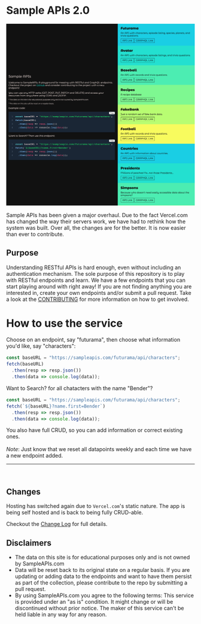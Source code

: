 # Sample APIs 2.0

![Screenshot](/src/public/assets/images/screenshot-sampleAPI.png)

Sample APIs has been given a major overhaul. Due to the fact Vercel.com has changed the way their servers work, we have had to rethink how the system was built. Over all, the changes are for the better. It is now easier than ever to contribute.

## Purpose

Understanding RESTful APIs is hard enough, even without including an authentication mechanism. The sole purpose of this repository is to play with RESTful endpoints and learn. We have a few endpoints that you can start playing around with right away! If you are not finding anything you are interested in, create your own endpoints and/or submit a pull request. Take a look at the [CONTRIBUTING](https://github.com/jermbo/SampleAPIs/blob/master/CONTRIBUTING.md) for more information on how to get involved.

# How to use the service

Choose on an endpoint, say "futurama", then choose what information you'd like, say "characters":
```Javascript
const baseURL = "https://sampleapis.com/futurama/api/characters";
fetch(baseURL)
  .then(resp => resp.json())
  .then(data => console.log(data));
```

Want to Search? for all chatacters with the name "Bender"?
```Javascript
const baseURL = "https://sampleapis.com/futurama/api/characters";
fetch(`${baseURL}?name.first=Bender`)
  .then(resp => resp.json())
  .then(data => console.log(data));
```
You also have full CRUD, so you can add information or correct existing ones.<BR><BR>
*Note*: Just know that we reset all datapoints weekly and each time we have a new endpoint added.
<hr>
<BR>

## Changes

Hosting has switched again due to `Vercel.com`'s static nature. The app is being self hosted and is back to being fully CRUD-able. 

Checkout the [Change Log](https://github.com/jermbo/SampleAPIs/blob/master/Change_log.md) for full details.

## Disclaimers

- The data on this site is for educational purposes only and is not owned by SampleAPIs.com
- Data will be reset back to its original state on a regular basis. If you are updating or adding data to the endpoints and want to have them persist as part of the collection, please contribute to the repo by submitting a pull request.
- By using SampleAPIs.com you agree to the following terms: This service is provided under an "as is" condition. It might change or will be discontinued without prior notice. The maker of this service can't be held liable in any way for any reason.
